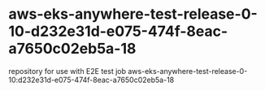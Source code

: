 # aws-eks-anywhere-test-release-0-10-d232e31d-e075-474f-8eac-a7650c02eb5a-18
repository for use with E2E test job aws-eks-anywhere-test-release-0-10:d232e31d-e075-474f-8eac-a7650c02eb5a-18
